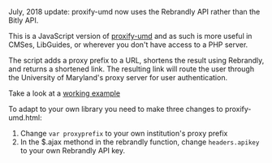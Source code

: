 July, 2018 update: proxify-umd now uses the Rebrandly API rather than the Bitly API.

This is a JavaScript version of [proxify-umd](https://github.com/spurioso/proxify-umd) and as such is more useful in CMSes, LibGuides, or wherever you don't have access to a PHP server.

The script adds a proxy prefix to a URL, shortens the result using Rebrandly, and returns a shortened link.
The resulting link will route the user through the University of Maryland's proxy server for user authentication.

Take a look at a [working example](http://lib.guides.umd.edu/c.php?g=326844&p=2194244)

To adapt to your own library you need to make three changes to proxify-umd.html:

1. Change ```var proxyprefix``` to your own institution's proxy prefix
2. In the $.ajax methond in the rebrandly function, change ```headers.apikey``` to your own Rebrandly API key.
